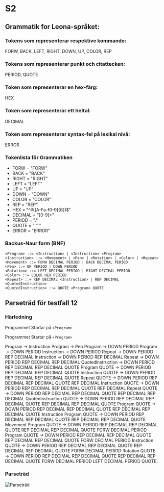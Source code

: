 # S2

## Grammatik for Leona-språket:

### Tokens som representerar respektive kommando:
FORW, BACK, LEFT, RIGHT, DOWN, UP, COLOR, REP
### Tokens som representerar punkt och citattecken:
PERIOD, QUOTE
### Token som representerar en hex-färg:
HEX
### Token som representerar ett heltal:
DECIMAL
### Token som representerar syntax-fel på lexikal nivå:
ERROR

### Tokenlista för Grammatiken
* FORW = "FORW"
* BACK = "BACK"
* RIGHT = "RIGHT"
* LEFT = "LEFT"
* UP = "UP"
* DOWN = "DOWN"
* COLOR = "COLOR"
* REP = "REP"
* HEX = "^#([A-Fa-f0-9]{6})$"
* DECIMAL = "[0-9]+"
* PERIOD = "."
* QUOTE = " " "
* ERROR = "ERROR"


### Backus-Naur form (BNF)
```
<Program> ::= <Instruction> | <Instruction> <Program>
<Instruction> ::= <Movement> | <Pen> | <Rotation> | <Color> | <Repeat>
<Movement> ::= FORW DECIMAL PERIOD | BACK DECIMAL PERIOD
<Pen> ::= UP PERIOD | DOWN PERIOD
<Rotation> ::= LEFT DECIMAL PERIOD | RIGHT DECIMAL PERIOD
<Color> ::= COLOR HEX PERIOD
<Repeat> ::= REP DECIMAL <Instruction> | REP DECIMAL <QuotedInstruction>
<QuotedInstruction> ::= QUOTE <Program> QUOTE
```
 
 


## Parseträd för testfall 12

### Härledning
Programmet Startar på ```<Program>``` 
 
Programmet Startar på ```<Program>``` 
 
Program &rarr; Instruction Program &rarr; Pen Program &rarr; DOWN PERIOD Program &rarr; DOWN PERIOD Instruction &rarr; DOWN PERIOD Repeat &rarr; DOWN PERIOD REP DECIMAL Instruction &rarr; DOWN PERIOD REP DECIMAL Repeat &rarr; DOWN PERIOD REP DECIMAL REP DECIMAL QuotedInstruction &rarr; DOWN PERIOD REP DECIMAL REP DECIMAL QUOTE Program QUOTE &rarr; DOWN PERIOD REP DECIMAL REP DECIMAL QUOTE Instruction QUOTE &rarr; DOWN PERIOD REP DECIMAL REP DECIMAL QUOTE Repeat QUOTE &rarr; DOWN PERIOD REP DECIMAL REP DECIMAL QUOTE REP DECIMAL Instruction QUOTE &rarr; DOWN PERIOD REP DECIMAL REP DECIMAL QUOTE REP DECIMAL Repeat QUOTE &rarr; DOWN PERIOD REP DECIMAL REP DECIMAL QUOTE REP DECIMAL REP DECIMAL QuotedInstruction QUOTE &rarr; DOWN PERIOD REP DECIMAL REP DECIMAL QUOTE REP DECIMAL REP DECIMAL QUOTE Program QUOTE &rarr; DOWN PERIOD REP DECIMAL REP DECIMAL QUOTE REP DECIMAL REP DECIMAL QUOTE Instruction Program QUOTE &rarr; DOWN PERIOD REP DECIMAL REP DECIMAL QUOTE REP DECIMAL REP DECIMAL QUOTE Movement Program QUOTE &rarr; DOWN PERIOD REP DECIMAL REP DECIMAL QUOTE REP DECIMAL REP DECIMAL QUOTE FORW DECIMAL PERIOD Program QUOTE &rarr; DOWN PERIOD REP DECIMAL REP DECIMAL QUOTE REP DECIMAL REP DECIMAL QUOTE FORW DECIMAL PERIOD Instruction QUOTE &rarr; DOWN PERIOD REP DECIMAL REP DECIMAL QUOTE REP DECIMAL REP DECIMAL QUOTE FORW DECIMAL PERIOD Rotation QUOTE &rarr; DOWN PERIOD REP DECIMAL REP DECIMAL QUOTE REP DECIMAL REP DECIMAL QUOTE FORW DECIMAL PERIOD LEFT DECIMAL PERIOD QUOTE.


### Parseträd

![Parseträd](parseTrädS2.png)
